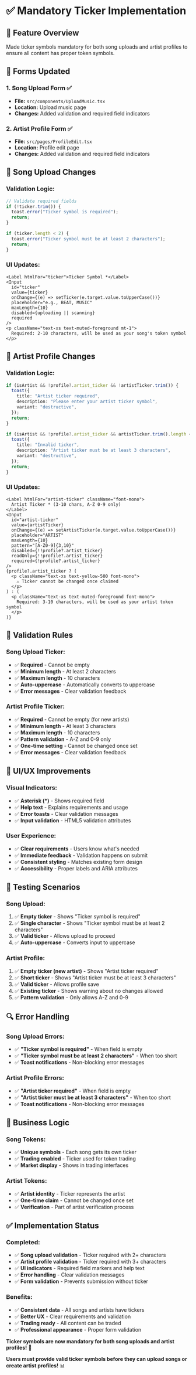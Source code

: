 # ✅ Mandatory Ticker Implementation

## 🎯 **Feature Overview**
Made ticker symbols mandatory for both song uploads and artist profiles to ensure all content has proper token symbols.

## 📍 **Forms Updated**

### **1. Song Upload Form** ✅
- **File:** `src/components/UploadMusic.tsx`
- **Location:** Upload music page
- **Changes:** Added validation and required field indicators

### **2. Artist Profile Form** ✅
- **File:** `src/pages/ProfileEdit.tsx`
- **Location:** Profile edit page
- **Changes:** Added validation and required field indicators

## 🔧 **Song Upload Changes**

### **Validation Logic:**
```typescript
// Validate required fields
if (!ticker.trim()) {
  toast.error("Ticker symbol is required");
  return;
}

if (ticker.length < 2) {
  toast.error("Ticker symbol must be at least 2 characters");
  return;
}
```

### **UI Updates:**
```tsx
<Label htmlFor="ticker">Ticker Symbol *</Label>
<Input
  id="ticker"
  value={ticker}
  onChange={(e) => setTicker(e.target.value.toUpperCase())}
  placeholder="e.g., BEAT, MUSIC"
  maxLength={10}
  disabled={uploading || scanning}
  required
/>
<p className="text-xs text-muted-foreground mt-1">
  Required: 2-10 characters, will be used as your song's token symbol
</p>
```

## 🔧 **Artist Profile Changes**

### **Validation Logic:**
```typescript
if (isArtist && !profile?.artist_ticker && !artistTicker.trim()) {
  toast({
    title: "Artist ticker required",
    description: "Please enter your artist ticker symbol",
    variant: "destructive",
  });
  return;
}

if (isArtist && !profile?.artist_ticker && artistTicker.trim().length < 3) {
  toast({
    title: "Invalid ticker",
    description: "Artist ticker must be at least 3 characters",
    variant: "destructive",
  });
  return;
}
```

### **UI Updates:**
```tsx
<Label htmlFor="artist-ticker" className="font-mono">
  Artist Ticker * (3-10 chars, A-Z 0-9 only)
</Label>
<Input
  id="artist-ticker"
  value={artistTicker}
  onChange={(e) => setArtistTicker(e.target.value.toUpperCase())}
  placeholder="ARTIST"
  maxLength={10}
  pattern="[A-Z0-9]{3,10}"
  disabled={!!profile?.artist_ticker}
  readOnly={!!profile?.artist_ticker}
  required={!profile?.artist_ticker}
/>
{profile?.artist_ticker ? (
  <p className="text-xs text-yellow-500 font-mono">
    ⚠️ Ticker cannot be changed once claimed
  </p>
) : (
  <p className="text-xs text-muted-foreground font-mono">
    Required: 3-10 characters, will be used as your artist token symbol
  </p>
)}
```

## 🎯 **Validation Rules**

### **Song Upload Ticker:**
- ✅ **Required** - Cannot be empty
- ✅ **Minimum length** - At least 2 characters
- ✅ **Maximum length** - 10 characters
- ✅ **Auto-uppercase** - Automatically converts to uppercase
- ✅ **Error messages** - Clear validation feedback

### **Artist Profile Ticker:**
- ✅ **Required** - Cannot be empty (for new artists)
- ✅ **Minimum length** - At least 3 characters
- ✅ **Maximum length** - 10 characters
- ✅ **Pattern validation** - A-Z and 0-9 only
- ✅ **One-time setting** - Cannot be changed once set
- ✅ **Error messages** - Clear validation feedback

## 🎨 **UI/UX Improvements**

### **Visual Indicators:**
- ✅ **Asterisk (*)** - Shows required field
- ✅ **Help text** - Explains requirements and usage
- ✅ **Error toasts** - Clear validation messages
- ✅ **Input validation** - HTML5 validation attributes

### **User Experience:**
- ✅ **Clear requirements** - Users know what's needed
- ✅ **Immediate feedback** - Validation happens on submit
- ✅ **Consistent styling** - Matches existing form design
- ✅ **Accessibility** - Proper labels and ARIA attributes

## 🧪 **Testing Scenarios**

### **Song Upload:**
1. ✅ **Empty ticker** - Shows "Ticker symbol is required"
2. ✅ **Single character** - Shows "Ticker symbol must be at least 2 characters"
3. ✅ **Valid ticker** - Allows upload to proceed
4. ✅ **Auto-uppercase** - Converts input to uppercase

### **Artist Profile:**
1. ✅ **Empty ticker (new artist)** - Shows "Artist ticker required"
2. ✅ **Short ticker** - Shows "Artist ticker must be at least 3 characters"
3. ✅ **Valid ticker** - Allows profile save
4. ✅ **Existing ticker** - Shows warning about no changes allowed
5. ✅ **Pattern validation** - Only allows A-Z and 0-9

## 🔍 **Error Handling**

### **Song Upload Errors:**
- ✅ **"Ticker symbol is required"** - When field is empty
- ✅ **"Ticker symbol must be at least 2 characters"** - When too short
- ✅ **Toast notifications** - Non-blocking error messages

### **Artist Profile Errors:**
- ✅ **"Artist ticker required"** - When field is empty
- ✅ **"Artist ticker must be at least 3 characters"** - When too short
- ✅ **Toast notifications** - Non-blocking error messages

## 🎵 **Business Logic**

### **Song Tokens:**
- ✅ **Unique symbols** - Each song gets its own ticker
- ✅ **Trading enabled** - Ticker used for token trading
- ✅ **Market display** - Shows in trading interfaces

### **Artist Tokens:**
- ✅ **Artist identity** - Ticker represents the artist
- ✅ **One-time claim** - Cannot be changed once set
- ✅ **Verification** - Part of artist verification process

## ✅ **Implementation Status**

### **Completed:**
- ✅ **Song upload validation** - Ticker required with 2+ characters
- ✅ **Artist profile validation** - Ticker required with 3+ characters
- ✅ **UI indicators** - Required field markers and help text
- ✅ **Error handling** - Clear validation messages
- ✅ **Form validation** - Prevents submission without ticker

### **Benefits:**
- ✅ **Consistent data** - All songs and artists have tickers
- ✅ **Better UX** - Clear requirements and validation
- ✅ **Trading ready** - All content can be traded
- ✅ **Professional appearance** - Proper form validation

**Ticker symbols are now mandatory for both song uploads and artist profiles!** 🎵

**Users must provide valid ticker symbols before they can upload songs or create artist profiles!** 📊
